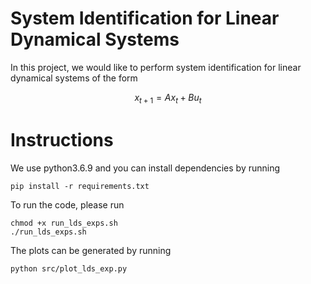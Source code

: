 # System Identification for Linear Dynamical Systems

In this project, we would like to perform system identification for linear dynamical systems of the form

$$ x_{t+1} = Ax_t + Bu_t $$

# Instructions

We use python3.6.9 and you can install dependencies by running
```
pip install -r requirements.txt
```

To run the code, please run 
```
chmod +x run_lds_exps.sh
./run_lds_exps.sh
```

The plots can be generated by running
```
python src/plot_lds_exp.py
```
